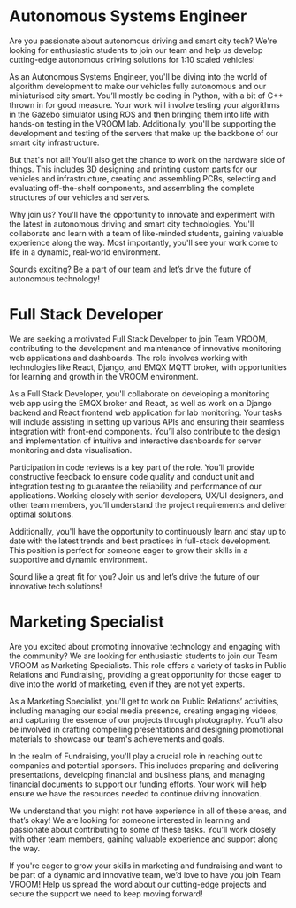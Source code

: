 # Autonomous Systems Engineer

Are you passionate about autonomous driving and smart city tech? We're looking for enthusiastic students to join our team and help us develop cutting-edge autonomous driving solutions for 1:10 scaled vehicles!

As an Autonomous Systems Engineer, you'll be diving into the world of algorithm development to make our vehicles fully autonomous and our miniaturised city smart. You’ll mostly be coding in Python, with a bit of C++ thrown in for good measure. Your work will involve testing your algorithms in the Gazebo simulator using ROS and then bringing them into life with hands-on testing in the VROOM lab. Additionally, you'll be supporting the development and testing of the servers that make up the backbone of our smart city infrastructure.

But that's not all! You'll also get the chance to work on the hardware side of things. This includes 3D designing and printing custom parts for our vehicles and infrastructure, creating and assembling PCBs, selecting and evaluating off-the-shelf components, and assembling the complete structures of our vehicles and servers.

Why join us? You'll have the opportunity to innovate and experiment with the latest in autonomous driving and smart city technologies. You'll collaborate and learn with a team of like-minded students, gaining valuable experience along the way. Most importantly, you'll see your work come to life in a dynamic, real-world environment.

Sounds exciting? Be a part of our team and let’s drive the future of autonomous technology!

# Full Stack Developer

We are seeking a motivated Full Stack Developer to join Team VROOM, contributing to the development and maintenance of innovative monitoring web applications and dashboards. The role involves working with technologies like React, Django, and EMQX MQTT broker, with opportunities for learning and growth in the VROOM environment.

As a Full Stack Developer, you'll collaborate on developing a monitoring web app using the EMQX broker and React, as well as work on a Django backend and React frontend web application for lab monitoring. Your tasks will include assisting in setting up various APIs and ensuring their seamless integration with front-end components. You’ll also contribute to the design and implementation of intuitive and interactive dashboards for server monitoring and data visualisation.

Participation in code reviews is a key part of the role. You’ll provide constructive feedback to ensure code quality and conduct unit and integration testing to guarantee the reliability and performance of our applications. Working closely with senior developers, UX/UI designers, and other team members, you’ll understand the project requirements and deliver optimal solutions.

Additionally, you'll have the opportunity to continuously learn and stay up to date with the latest trends and best practices in full-stack development. This position is perfect for someone eager to grow their skills in a supportive and dynamic environment.

Sound like a great fit for you? Join us and let’s drive the future of our innovative tech solutions!

# Marketing Specialist

Are you excited about promoting innovative technology and engaging with the community? We are looking for enthusiastic students to join our Team VROOM as Marketing Specialists. This role offers a variety of tasks in Public Relations and Fundraising, providing a great opportunity for those eager to dive into the world of marketing, even if they are not yet experts.

As a Marketing Specialist, you'll get to work on Public Relations’ activities, including managing our social media presence, creating engaging videos, and capturing the essence of our projects through photography. You’ll also be involved in crafting compelling presentations and designing promotional materials to showcase our team's achievements and goals.

In the realm of Fundraising, you'll play a crucial role in reaching out to companies and potential sponsors. This includes preparing and delivering presentations, developing financial and business plans, and managing financial documents to support our funding efforts. Your work will help ensure we have the resources needed to continue driving innovation.

We understand that you might not have experience in all of these areas, and that’s okay! We are looking for someone interested in learning and passionate about contributing to some of these tasks. You’ll work closely with other team members, gaining valuable experience and support along the way.

If you're eager to grow your skills in marketing and fundraising and want to be part of a dynamic and innovative team, we’d love to have you join Team VROOM! Help us spread the word about our cutting-edge projects and secure the support we need to keep moving forward!
